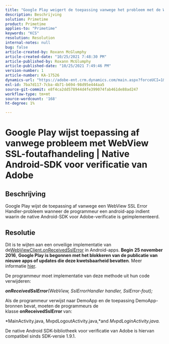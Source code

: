 ```yaml
---
title: "Google Play weigert de toepassing vanwege het probleem met de WebView SSL-foutafhandeling | Native Android-SDK voor verificatie van Adobe"
description: Beschrijving
solution: Primetime
product: Primetime
applies-to: "Primetime"
keywords: "KCS"
resolution: Resolution
internal-notes: null
bug: false
article-created-by: Roxann McGlumphy
article-created-date: "10/25/2021 7:48:30 PM"
article-published-by: Roxann McGlumphy
article-published-date: "10/25/2021 7:49:46 PM"
version-number: 1
article-number: KA-17526
dynamics-url: "https://adobe-ent.crm.dynamics.com/main.aspx?forceUCI=1&pagetype=entityrecord&etn=knowledgearticle&id=cd131085-cc35-ec11-b6e6-000d3a3485ea"
exl-id: 7ba7d117-7cba-4b71-b694-98d95e444aa5
source-git-commit: e8f4ca2dd578944d4fe399074fab461de88ad247
workflow-type: tm+mt
source-wordcount: '168'
ht-degree: 1%

---
```


# Google Play wijst toepassing af vanwege probleem met WebView SSL-foutafhandeling | Native Android-SDK voor verificatie van Adobe

## Beschrijving

Google Play wijst de toepassing af vanwege een WebView SSL Error Handler-probleem wanneer de programmeur een android-app indient waarin de native Android-SDK voor Adobe-verificatie is geïmplementeerd.

## Resolutie


Dit is te wijten aan een onveilige implementatie van de[WebViewClient.onReceivedSslError](https://developer.android.com/reference/android/webkit/WebViewClient.html#onReceivedSslError%28android.webkit.WebView,%20android.webkit.SslErrorHandler,%20android.net.http.SslError%29) in Android-apps. <b>Begin</b> <b>25 november 2016</b>, <b>Google Play is begonnen met het blokkeren van de publicatie van nieuwe apps of updates die deze kwetsbaarheid bevatten</b>. Meer informatie [hier](https://support.google.com/faqs/answer/7071387?hl=en).

De programmeur moet implementatie van deze methode uit hun code verwijderen:

<b>*onReceivedSslError</b>(WebView, SslErrorHandler handler, SslError-fout);*

Als de programmeur verwijst naar DemoApp en de toepassing DemoApp-bronnen bevat, moeten de programmeurs de klasse <b>onReceivedSslError </b>van:

*MainActivity.java, MvpdLogoutActivity.java,*and *MvpdLoginActivity.java.*

De native Android SDK-bibliotheek voor verificatie van Adobe is hiervan compatibel sinds SDK-versie 1.9.1.
